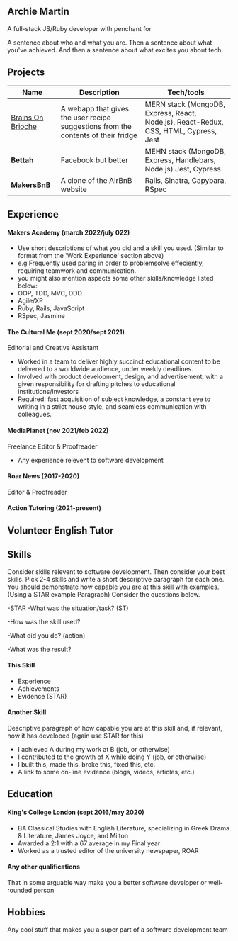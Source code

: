 ## Archie Martin

A full-stack JS/Ruby developer with penchant for

A sentence about who and what you are. Then a sentence about what you've achieved. And then a sentence about what excites you about tech.

## Projects

| Name                         | Description       | Tech/tools        |
| ---------------------------- | ----------------- | ----------------- |
| [Brains On Brioche](https://github.com/Farzan-I/brains-on-brioche)     | A webapp that gives the user recipe suggestions from the contents of their fridge | MERN stack (MongoDB, Express, React, Node.js), React-Redux, CSS, HTML, Cypress, Jest |
|**Bettah** | Facebook but better | MEHN stack (MongoDB, Express, Handlebars, Node.js) Jest, Cypress |
|**MakersBnB** | A clone of the AirBnB website | Rails, Sinatra, Capybara, RSpec |

## Experience

#### Makers Academy (march 2022/july 022)
- Use short descriptions of what you did and a skill you used. (Similar to format from the 'Work Experience' section above)
- e.g Frequently used paring in order to problemsolve effeciently, requiring teamwork and communication.
- you might also mention aspects some other skills/knowledge listed below: 
- OOP, TDD, MVC, DDD
- Agile/XP
- Ruby, Rails, JavaScript
- RSpec, Jasmine

#### The Cultural Me (sept 2020/sept 2021)
Editorial and Creative Assistant
- Worked in a team to deliver highly succinct educational content to be delivered to a worldwide audience, under weekly deadlines.
- Involved with product development, design, and advertisement, with a given responsibility for drafting pitches to educational institutions/investors
- Required: fast acquisition of subject knowledge, a constant eye to writing in a strict house style, and seamless communication with colleagues.

#### MediaPlanet (nov 2021/feb 2022) 
Freelance Editor & Proofreader
- Any experience relevent to software development

#### Roar News (2017-2020)
Editor & Proofreader

#### Action Tutoring (2021-present)
Volunteer English Tutor
-

## Skills

Consider skills relevent to software development. Then consider your best skills. Pick 2-4 skills and write a short descriptive paragraph for each one. You should demonstrate how capable you are at this skill with examples.
(Using a STAR example Paragraph) Consider the questions below.

-STAR
-What was the situation/task? (ST)

-How was the skill used?

-What did you do? (action)

-What was the result?


#### This Skill

- Experience
- Achievements
- Evidence (STAR)

#### Another Skill

Descriptive paragraph of how capable you are at this skill and, if relevant, how it has developed (again use STAR for this)

- I achieved A during my work at B (job, or otherwise)
- I contributed to the growth of X while doing Y (job, or otherwise)
- I built this, made this, broke this, fixed this, etc.
- A link to some on-line evidence (blogs, videos, articles, etc.)

## Education

#### King's College London (sept 2016/may 2020)

- BA Classical Studies with English Literature, specializing in Greek Drama & Literature, James Joyce, and Milton
- Awarded a 2:1 with a 67 average in my Final year
- Worked as a trusted editor of the university newspaper, ROAR

#### Any other qualifications

That in some arguable way make you a better software developer or well-rounded person

## Hobbies

Any cool stuff that makes you a super part of a software development team
